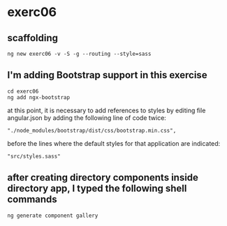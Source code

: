 # exerc06

## scaffolding

```shell
ng new exerc06 -v -S -g --routing --style=sass
```

## I'm adding Bootstrap support in this exercise

```shell
cd exerc06
ng add ngx-bootstrap
```

at this point, it is necessary to add references to styles by editing file angular.json by adding the following line of code twice:

```text
"./node_modules/bootstrap/dist/css/bootstrap.min.css",
```

before the lines where the default styles for that application are indicated:

```text
"src/styles.sass"
```

## after creating directory components inside directory app, I typed the following shell commands

```shell
ng generate component gallery
```
